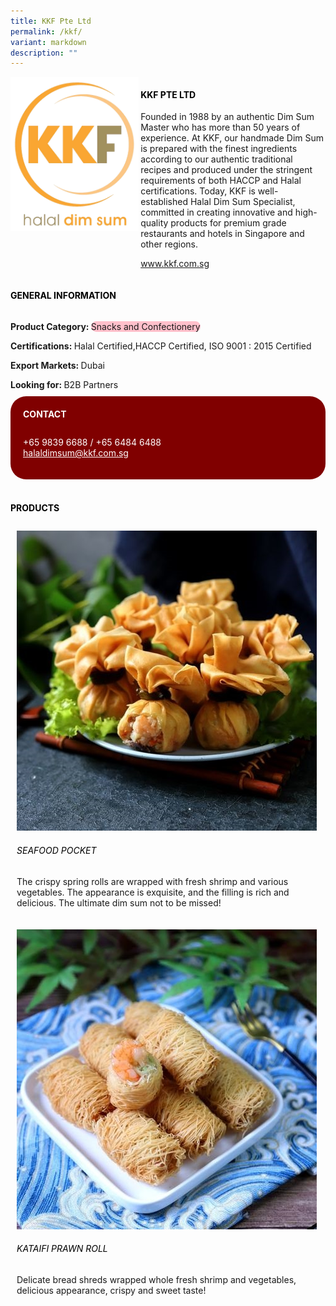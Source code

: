 ```yaml
---
title: KKF Pte Ltd
permalink: /kkf/
variant: markdown
description: ""
---
```

<div class="flex-paragraph">
	<div style="display: flex; flex-wrap: wrap;" class="flex-container">
		<div style="flex: 1 1 40%; display: block;" class="card sgds">
			<img src="/images/KKF/kkf_logo.png">
		</div>
		<div style="flex: 1 1 58%; display: block; margin-left: 3px" class="card-sgds">
			<h4 style="text-transform: uppercase; color: black;"><b>KKF Pte Ltd</b></h4>
			<p>Founded in 1988 by an authentic Dim Sum Master who has more than 50 years of experience. At KKF, our handmade Dim Sum is prepared with the finest ingredients according to our authentic traditional recipes and produced under the stringent requirements of both HACCP and Halal certifications. Today, KKF is well-established Halal Dim Sum Specialist, committed in creating innovative and high-quality products for premium grade restaurants and hotels in Singapore and other regions.</p>
			<p><a target="_blank" href="http://www.kkf.com.sg">www.kkf.com.sg</a></p>
		</div>
	</div>
</div>

<h4 style="text-transform: uppercase; color: black;">
	<b>General Information</b>
</h4>
<div style="display: flex; flex-wrap: wrap;" class="flex-container">
	<div style="flex: 1 1 65%; display: block; align-self: stretch" class="card sgds">
		<div class="flex-paragraph">
			<p>
				<b>Product Category: </b>
				<span style="background-color: pink; border-radius: 10px;">Snacks and Confectionery</span>
			</p>
			<p>
				<b>Certifications: </b>Halal Certified,HACCP Certified, ISO 9001 : 2015 Certified
			</p>
			<p>
				<b>Export Markets: </b>Dubai
			</p>
			<p style="margin-bottom: 10px;">
				<b>Looking for: </b>B2B Partners
			</p>
		</div>
	</div>
	<div style="flex: 1 1 35%; padding: 10px; display: block; background-color: maroon; border-radius: 25px; align-self: center;" class="card sgds">
		<h4 style="color: white; margin-top: 10px; margin-left: 10px;">CONTACT</h4>
		<div class="flex-paragraph">
			<p style="padding: 10px; color: white;">
				+65 9839 6688 / +65 6484 6488<br>
				<a style="color: white;" href="mailto:halaldimsum@kkf.com.sg">halaldimsum@kkf.com.sg</a>
			</p>
		</div>
	</div>
</div>
<br>
<h4 style="text-transform: uppercase; color: black;">
	<b>Products</b>
</h4>
<div style="display: flex; flex-wrap: wrap;">
	<div style="flex: 1 1 47%; margin: 10px; display: block;" class="card sgds">
		<div style="display: block;" class="flex-image">
			<img src="/images/KKF/kkf_product_01.jpg">
		</div>
		<div class="flex-paragraph">
			<h6 style="text-transform: uppercase; color: black;">Seafood Pocket</h6>
			<p>The crispy spring rolls are wrapped with fresh shrimp and various vegetables. The appearance is exquisite, and the filling is rich and delicious. The ultimate dim sum not to be missed!</p>
		</div>
	</div>
	<div style="flex: 1 1 47%; margin: 10px; display: block;" class="card sgds">
		<div style="display: block;" class="flex-image">
			<img src="/images/KKF/kkf_product_02.jpg">
		</div>
		<div class="flex-paragraph">
			<h6 style="text-transform: uppercase; color: black;">Kataifi Prawn Roll</h6>
			<p>Delicate bread shreds wrapped whole fresh shrimp and vegetables, delicious appearance, crispy and sweet taste!</p>
		</div>
	</div>
</div>